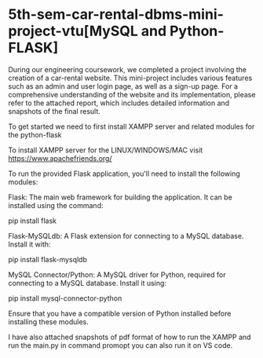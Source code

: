 # 5th-sem-car-rental-dbms-mini-project-vtu[MySQL and Python-FLASK]
During our engineering coursework, we completed a project involving the creation of a car-rental website. This mini-project includes various features such as an admin and user login page, as well as a sign-up page. For a comprehensive understanding of the website and its implementation, please refer to the attached report, which includes detailed information and snapshots of the final result.

To get started we need to first install XAMPP server and related modules for the python-flask

To install XAMPP server for the LINUX/WINDOWS/MAC visit
https://www.apachefriends.org/

To run the provided Flask application, you'll need to install the following modules:

Flask: The main web framework for building the application. 
It can be installed using the command:

pip install flask

Flask-MySQLdb: A Flask extension for connecting to a MySQL database. 
Install it with:

pip install flask-mysqldb

MySQL Connector/Python: A MySQL driver for Python, required for connecting to a MySQL database. 
Install it using:

pip install mysql-connector-python

Ensure that you have a compatible version of Python installed before installing these modules.

I have also attached snapshots of pdf format of how to run the XAMPP and run the main.py in command promopt you can also run it on VS code.

